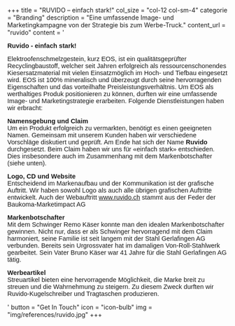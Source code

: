 +++
  title = "RUVIDO – einfach stark!"
 col_size = "col-12 col-sm-4"
  categorie = "Branding"
  description = "Eine umfassende Image- und Marketingkampagne von der Strategie bis zum Werbe-Truck."
  content_url = "ruvido"
  content =  '<p style="margin-left:0cm; margin-right:0cm"><span style="font-size:11pt"><span style="font-family:Calibri,sans-serif"><strong>Ruvido - einfach stark!</strong></span></span></p><p style="margin-left:0cm; margin-right:0cm"><span style="font-size:11pt"><span style="font-family:Calibri,sans-serif">Elektroofenschmelzgestein, kurz EOS, ist ein qualit&auml;tsgepr&uuml;fter Recyclingbaustoff, welcher seit Jahren erfolgreich als ressourcenschonendes Kiesersatzmaterial mit vielen Einsatzm&ouml;glich im Hoch- und Tiefbau eingesetzt wird. EOS ist 100% mineralisch und &uuml;berzeugt durch seine hervorragenden Eigenschaften und das vorteilhafte Preisleistungsverh&auml;ltnis. Um EOS als werthaltiges Produk positionieren zu k&ouml;nnen, durften wir eine umfassende Image- und Marketingstrategie erarbeiten. Folgende Dienstleistungen haben wir erbracht:</span></span></p><p style="margin-left:0cm; margin-right:0cm"><span style="font-size:11pt"><span style="font-family:Calibri,sans-serif"><strong>Namensgebung und Claim</strong></span></span><br /><span style="font-size:11pt"><span style="font-family:Calibri,sans-serif">Um ein Produkt erfolgreich zu vermarkten, ben&ouml;tigt es einen geeigneten Namen. Gemeinsam mit unserem Kunden haben wir verschiedene Vorschl&auml;ge diskutiert und gepr&uuml;ft. Am Ende hat sich der Name <strong>Ruvido</strong> durchgesetzt. Beim Claim haben wir uns f&uuml;r &laquo;einfach stark&raquo; entschieden. Dies insbesondere auch im Zusammenhang mit dem Markenbotschafter (siehe unten).</span></span></p><p><span style="font-size:11pt"><span style="font-family:Calibri,sans-serif"><strong>Logo, CD und Website</strong></span></span><br /><span style="font-size:11pt"><span style="font-family:Calibri,sans-serif">Entscheidend im Markenaufbau und der Kommunikation ist der grafische Auftritt. Wir haben sowohl Logo als auch alle übrigen grafischen Auftritte entwickelt. Auch der Webauftritt <span style="color:#0563c1"><u><a href="http://www.ruvido.ch" style="color:#0563c1; text-decoration:underline">www.ruvido.ch</a></u></span> stammt aus der Feder der Baukoma-Marketimpact AG</span></span></p><p><span style="font-size:11pt"><span style="font-family:Calibri,sans-serif"><strong>Markenbotschafter</strong></span></span><br /><span style="font-size:11pt"><span style="font-family:Calibri,sans-serif">Mit dem Schwinger Remo K&auml;ser konnte man den idealen Markenbotschafter gewinnen. Nicht nur, dass er als Schwinger hervorragend mit dem Claim harmoniert, seine Familie ist seit langem mit der Stahl Gerlafingen AG verbunden. Bereits sein Urgrossvater hat im damaligen Von-Roll-Stahlwerk gearbeitet. Sein Vater Bruno K&auml;ser war 41 Jahre f&uuml;r die Stahl Gerlafingen AG t&auml;tig.</span></span></p><p><span style="font-size:11pt"><span style="font-family:Calibri,sans-serif"><span style="font-size:11pt"><span style="font-family:Calibri,sans-serif"><strong>Werbeartikel</strong></span></span></span></span><br /><span style="font-size:11pt"><span style="font-family:Calibri,sans-serif">Streuartikel bieten eine hervorragende M&ouml;glichkeit, die Marke breit zu streuen und die Wahrnehmung zu steigern. Zu diesem Zweck durften wir Ruvido-Kugelschreiber und Tragtaschen produzieren.</span></span></p>'
  button = "Get In Touch"
  icon = "icon-bulb"
  img = "img/references/ruvido.jpg"
+++